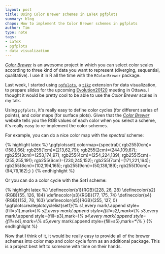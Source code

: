 ```yaml
---
layout: post
title: Using Color Brewer schemes in LaTeX pgfplots
summary: blog
chapo: How to implement the Color Brewer schemes in pgfplots
author: Tim
type: note
tags:
- LaTeX
- pgfplots
- data visualization
---
```


[*Color Brewer*](http://colorbrewer2.org/) is an awesome project in which you can select color scales according to three kind of data you want to represent (diverging, sequential, qualitative). I use it in R all the time with the `RColorBrewer` package.

Last week, I started using [`pgfplots`](http://pgfplots.sourceforge.net/), a [`tikz`](http://www.texample.net/) extension for data visualization, to prepare slides for the upcoming [Evolution20120](http://www.confersense.ca/Evolution2012/) meeting in Ottawa. I thought it would be pretty cool to be able to use the *Color Brewer* scales in my talk.

Using `pgfplots`, it's really easy to define color cycles (for different series of points), and color maps (for surface plots). Given that the [*Color Brewer*](http://colorbrewer2.org/) website tells you the RGB values of each color when you select a scheme, it's really easy to re-implement the color schemes.

For example, you can do a nice color map with the *spectral* scheme:

{% highlight latex %}
\pgfplotsset{
    colormap={spectral}{
		rgb255(0cm)=(158,1,66); 
		rgb255(1cm)=(213,62,79);
		rgb255(2cm)=(244,109,67);
		rgb255(3cm)=(253,174,97);
		rgb255(4cm)=(254,224,139);
		rgb255(5cm)=(255,255,191);
		rgb255(6cm)=(230,245,152);
		rgb255(7cm)=(171,221,164);
		rgb255(8cm)=(102,194,165);
		rgb255(9cm)=(50,136,189);
		rgb255(10cm)=(94,79,162);}
	}
{% endhighlight %}

Or you can do a color cycle with the *Set1* scheme:

{% highlight latex %}
\definecolor{s1}{RGB}{228, 26, 28}
\definecolor{s2}{RGB}{55, 126, 184}
\definecolor{s3}{RGB}{77, 175, 74}
\definecolor{s4}{RGB}{152, 78, 163}
\definecolor{s5}{RGB}{255, 127, 0}
\pgfplotscreateplotcyclelist{set1}{%
  s1,every mark/.append style={fill=s1},mark=*\\%
	s2,every mark/.append style={fill=s2},mark=*\\%
	s3,every mark/.append style={fill=s3},mark=*\\%
	s4,every mark/.append style={fill=s4},mark=*\\%
	s5,every mark/.append style={fill=s5},mark=*\\%
}
{% endhighlight %}

Now that I think of it, it would be really easy to provide all of the brewer schemes into color map and color cycle form as an additional package. This is a project best left to someone with time on their hands.